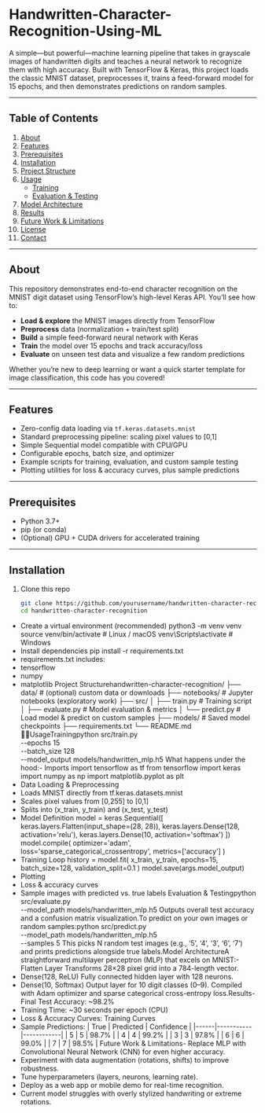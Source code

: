 # Handwritten-Character-Recognition-Using-ML


A simple—but powerful—machine learning pipeline that takes in grayscale images of handwritten digits and teaches a neural network to recognize them with high accuracy. Built with TensorFlow & Keras, this project loads the classic MNIST dataset, preprocesses it, trains a feed-forward model for 15 epochs, and then demonstrates predictions on random samples.

---

## Table of Contents

1. [About](#about)  
2. [Features](#features)  
3. [Prerequisites](#prerequisites)  
4. [Installation](#installation)  
5. [Project Structure](#project-structure)  
6. [Usage](#usage)  
   - [Training](#training)  
   - [Evaluation & Testing](#evaluation--testing)  
7. [Model Architecture](#model-architecture)  
8. [Results](#results)  
9. [Future Work & Limitations](#future-work--limitations)  
10. [License](#license)  
11. [Contact](#contact)  

---

## About

This repository demonstrates end-to-end character recognition on the MNIST digit dataset using TensorFlow’s high-level Keras API. You’ll see how to:

- **Load & explore** the MNIST images directly from TensorFlow  
- **Preprocess** data (normalization + train/test split)  
- **Build** a simple feed-forward neural network with Keras  
- **Train** the model over 15 epochs and track accuracy/loss  
- **Evaluate** on unseen test data and visualize a few random predictions  

Whether you’re new to deep learning or want a quick starter template for image classification, this code has you covered!

---

## Features

- Zero-config data loading via `tf.keras.datasets.mnist`  
- Standard preprocessing pipeline: scaling pixel values to [0,1]  
- Simple Sequential model compatible with CPU/GPU  
- Configurable epochs, batch size, and optimizer  
- Example scripts for training, evaluation, and custom sample testing  
- Plotting utilities for loss & accuracy curves, plus sample predictions  

---

## Prerequisites

- Python 3.7+  
- pip (or conda)  
- (Optional) GPU + CUDA drivers for accelerated training  

---

## Installation

1. Clone this repo  
   ```bash
   git clone https://github.com/yourusername/handwritten-character-recognition.git
   cd handwritten-character-recognition
- Create a virtual environment (recommended)
python3 -m venv venv
source venv/bin/activate  # Linux / macOS
venv\Scripts\activate     # Windows
- Install dependencies
pip install -r requirements.txt
- requirements.txt includes:
- tensorflow
- numpy
- matplotlib
Project Structurehandwritten-character-recognition/
├── data/                  # (optional) custom data or downloads
├── notebooks/             # Jupyter notebooks (exploratory work)
├── src/
│   ├── train.py           # Training script
│   ├── evaluate.py        # Model evaluation & metrics
│   └── predict.py         # Load model & predict on custom samples
├── models/                # Saved model checkpoints
├── requirements.txt
└── README.md
UsageTrainingpython src/train.py \
  --epochs 15 \
  --batch_size 128 \
  --model_output models/handwritten_mlp.h5
What happens under the hood:- Imports
import tensorflow as tf
from tensorflow import keras
import numpy as np
import matplotlib.pyplot as plt
- Data Loading & Preprocessing
- Loads MNIST directly from tf.keras.datasets.mnist
- Scales pixel values from [0,255] to [0,1]
- Splits into (x_train, y_train) and (x_test, y_test)
- Model Definition
model = keras.Sequential([
    keras.layers.Flatten(input_shape=(28, 28)),
    keras.layers.Dense(128, activation='relu'),
    keras.layers.Dense(10, activation='softmax')
])
model.compile(
    optimizer='adam',
    loss='sparse_categorical_crossentropy',
    metrics=['accuracy']
)
- Training Loop
history = model.fit(
    x_train, y_train,
    epochs=15,
    batch_size=128,
    validation_split=0.1
)
model.save(args.model_output)
- Plotting
- Loss & accuracy curves
- Sample images with predicted vs. true labels
Evaluation & Testingpython src/evaluate.py \
  --model_path models/handwritten_mlp.h5
Outputs overall test accuracy and a confusion matrix visualization.To predict on your own images or random samples:python src/predict.py \
  --model_path models/handwritten_mlp.h5 \
  --samples 5
This picks N random test images (e.g., ‘5’, ‘4’, ‘3’, ‘6’, ‘7’) and prints predictions alongside true labels.Model ArchitectureA straightforward multilayer perceptron (MLP) that excels on MNIST:- Flatten Layer
Transforms 28×28 pixel grid into a 784-length vector.
- Dense(128, ReLU)
Fully connected hidden layer with 128 neurons.
- Dense(10, Softmax)
Output layer for 10 digit classes (0–9).
Compiled with Adam optimizer and sparse categorical cross-entropy loss.Results- Final Test Accuracy: ~98.2%
- Training Time: ~30 seconds per epoch (CPU)
- Loss & Accuracy Curves:
Training Curves
- Sample Predictions:
| True | Predicted | Confidence | |------|-----------|------------| | 5    | 5         | 98.7%      | | 4    | 4         | 99.2%      | | 3    | 3         | 97.8%      | | 6    | 6         | 99.0%      | | 7    | 7         | 98.5%      |
Future Work & Limitations- Replace MLP with Convolutional Neural Network (CNN) for even higher accuracy.
- Experiment with data augmentation (rotations, shifts) to improve robustness.
- Tune hyperparameters (layers, neurons, learning rate).
- Deploy as a web app or mobile demo for real-time recognition.
- Current model struggles with overly stylized handwriting or extreme rotations.
